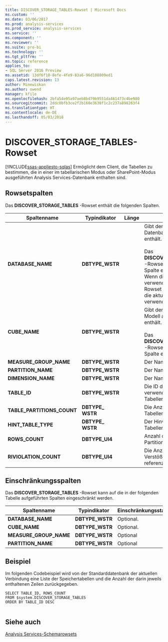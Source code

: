 ```yaml
---
title: DISCOVER_STORAGE_TABLES-Rowset | Microsoft Docs
ms.custom: ''
ms.date: 03/06/2017
ms.prod: analysis-services
ms.prod_service: analysis-services
ms.service: ''
ms.component: ''
ms.reviewer: ''
ms.suite: pro-bi
ms.technology: ''
ms.tgt_pltfrm: ''
ms.topic: reference
applies_to:
- SQL Server 2016 Preview
ms.assetid: 13df6f10-8efe-4fe9-83a6-96d108809ed1
caps.latest.revision: 13
author: Minewiskan
ms.author: owend
manager: kfile
ms.openlocfilehash: 2bfa54e95a97aeb8bd79b9551da461473c4be980
ms.sourcegitcommit: 2ddc0bfb3ce2f2b160e3638f1c2c237a898263f4
ms.translationtype: HT
ms.contentlocale: de-DE
ms.lasthandoff: 05/03/2018
---
```

# <a name="discoverstoragetables-rowset"></a>DISCOVER_STORAGE_TABLES-Rowset
[!INCLUDE[ssas-appliesto-sqlas](../../../includes/ssas-appliesto-sqlas.md)]
  Ermöglicht dem Client, die Tabellen zu bestimmen, die in einer im tabellarischen Modus oder SharePoint-Modus ausgeführten Analysis Services-Datenbank enthalten sind.  
  
## <a name="rowset-columns"></a>Rowsetspalten  
 Das **DISCOVER_STORAGE_TABLES** -Rowset enthält die folgenden Spalten.  
  
|**Spaltenname**|**Typindikator**|**Länge**|**Beschreibung**|  
|---------------------|------------------------|----------------|---------------------|  
|**DATABASE_NAME**|**DBTYPE_WSTR**||Gibt den Namen der Datenbank an, die die Tabellen enthält.<br /><br /> Das **DISCOVER_STORAGE_TABLES** -Rowset kann mithilfe dieser Spalte eingeschränkt werden. Wenn diese Spalte nicht verwendet wird, um das Rowset einzuschränken, wird die aktuelle Datenbank verwendet.|  
|**CUBE_NAME**|**DBTYPE_WSTR**||Gibt den Cube oder das Modell an, das die Tabellen enthält.<br /><br /> Das **DISCOVER_STORAGE_TABLES** -Rowset kann mithilfe dieser Spalte eingeschränkt werden.|  
|**MEASURE_GROUP_NAME**|**DBTYPE_WSTR**||Der Name der Measuregruppe.|  
|**PARTITION_NAME**|**DBTYPE_WSTR**||Der Name der Partition.|  
|**DIMENSION_NAME**|**DBTYPE_WSTR**||Der Name der Dimension.|  
|**TABLE_ID**|**DBTYPE_WSTR**||Die ID der Tabelle, die verwendet wird, um die Tabellenattribute zu speichern.|  
|**TABLE_PARTITIONS_COUNT**|**DBTYPE_ WSTR**||Die Anzahl der Tabellenpartitionen.|  
|**HINT_TABLE_TYPE**|**DBTYPE_ WSTR**||Der Hinweis auf den Tabellentyp.|  
|**ROWS_COUNT**|**DBTYPE_UI4**||Anzahl der Zeilen in der Partition.|  
|**RIVIOLATION_COUNT**|**DBTYPE_UI4**||Die Anzahl der Zeilen mit Verstößen gegen die referenzielle Integrität.|  
  
## <a name="restriction-columns"></a>Einschränkungsspalten  
 Das **DISCOVER_STORAGE_TABLES** -Rowset kann auf die in der folgenden Tabelle aufgeführten Spalten eingeschränkt werden.  
  
|**Spaltenname**|**Typindikator**|**Einschränkungsstatus**|  
|---------------------|------------------------|---------------------------|  
|**DATABASE_NAME**|**DBTYPE_WSTR**|Optional.|  
|**CUBE_NAME**|**DBTYPE_WSTR**|Optional.|  
|**MEASURE_GROUP_NAME**|**DBTYPE_WSTR**|Optional|  
|**PARTITION_NAME**|**DBTYPE_WSTR**|Optional|  
  
## <a name="example"></a>Beispiel  
 Im folgenden Codebeispiel wird von der Standarddatenbank der aktuellen Verbindung eine Liste der Speichertabellen und die Anzahl der darin jeweils enthaltenen Zeilen zurückgegeben.  
  
```  
SELECT TABLE_ID, ROWS_COUNT  
FROM $system.DISCOVER_STORAGE_TABLES  
ORDER BY TABLE_ID DESC  
  
```  
  
## <a name="see-also"></a>Siehe auch  
 [Analysis Services-Schemarowsets](../../../analysis-services/schema-rowsets/analysis-services-schema-rowsets.md)  
  
  

